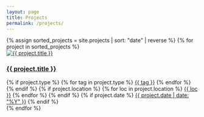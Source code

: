 ```yaml
---
layout: page
title: Projects
permalink: /projects/
---
```


<div class="projects-grid">
  {% assign sorted_projects = site.projects | sort: "date" | reverse %}
  {% for project in sorted_projects %}
    <div class="project-thumb-link">
      <a href="{{ project.url }}">
        <img class="project-thumb" src="{{ project.thumbnail }}" alt="{{ project.title }}">
        <h3 class="project-title-link">{{ project.title }}</h3>
      </a>
      <div class="project-tags">
        {% if project.type %}
          {% for tag in project.type %}
            <a class="project-tag-link" href="?tag={{ tag | append: "" | uri_escape }}">{{ tag }}</a>
          {% endfor %}
        {% endif %}
        {% if project.location %}
          {% for loc in project.location %}
            <a class="project-tag-link" href="?tag={{ loc | append: "" | uri_escape }}">{{ loc }}</a>
          {% endfor %}
        {% endif %}
        {% if project.date %}
          <a class="project-tag-link" href="?tag={{ project.date | date: "%Y" }}">{{ project.date | date: "%Y" }}</a>
        {% endif %}
      </div>
    </div>
  {% endfor %}
</div>

